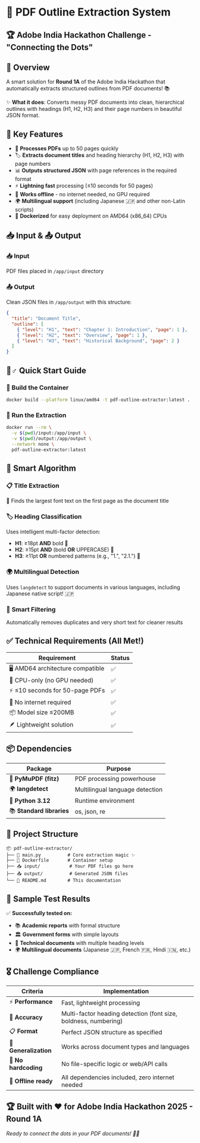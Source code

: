 # 📄 PDF Outline Extraction System
## 🏆 Adobe India Hackathon Challenge - "Connecting the Dots"

## 🎯 Overview
A smart solution for **Round 1A** of the Adobe India Hackathon that automatically extracts structured outlines from PDF documents! 📚 

✨ **What it does**: Converts messy PDF documents into clean, hierarchical outlines with headings (H1, H2, H3) and their page numbers in beautiful JSON format.

## 🚀 Key Features
- 📖 **Processes PDFs** up to 50 pages quickly
- 🏷️ **Extracts document titles** and heading hierarchy (H1, H2, H3) with page numbers
- 📊 **Outputs structured JSON** with page references in the required format
- ⚡ **Lightning fast** processing (≤10 seconds for 50 pages)
- 🔌 **Works offline** - no internet needed, no GPU required
- 🌍 **Multilingual support** (including Japanese 🇯🇵 and other non-Latin scripts)
- 🐳 **Dockerized** for easy deployment on AMD64 (x86_64) CPUs

## 📥 Input & 📤 Output

### 📥 **Input** 
PDF files placed in `/app/input` directory

### 📤 **Output** 
Clean JSON files in `/app/output` with this structure:
```json
{
  "title": "Document Title",
  "outline": [
    { "level": "H1", "text": "Chapter 1: Introduction", "page": 1 },
    { "level": "H2", "text": "Overview", "page": 1 },
    { "level": "H3", "text": "Historical Background", "page": 2 }
  ]
}
```

## 🏃♂️ Quick Start Guide

### 🔨 Build the Container
```bash
docker build --platform linux/amd64 -t pdf-outline-extractor:latest .
```

### 🎯 Run the Extraction
```bash
docker run --rm \
  -v $(pwd)/input:/app/input \
  -v $(pwd)/output:/app/output \
  --network none \
  pdf-outline-extractor:latest
```

## 🧠 Smart Algorithm

### 📋 **Title Extraction**
🎯 Finds the largest font text on the first page as the document title

### 🏷️ **Heading Classification** 
Uses intelligent multi-factor detection:
- **H1**: ≥18pt **AND** bold 💪
- **H2**: ≥15pt **AND** (bold **OR** UPPERCASE) 📢
- **H3**: ≥11pt **OR** numbered patterns (e.g., "1.", "2.1.") 🔢

### 🌍 **Multilingual Detection**
Uses `langdetect` to support documents in various languages, including Japanese native script! 🇯🇵

### 🧹 **Smart Filtering**
Automatically removes duplicates and very short text for cleaner results

## ✅ Technical Requirements (All Met!)

| Requirement | Status |
|-------------|--------|
| 🖥️ AMD64 architecture compatible | ✅ |
| 🚫 CPU-only (no GPU needed) | ✅ |
| ⚡ ≤10 seconds for 50-page PDFs | ✅ |
| 🔌 No internet required | ✅ |
| 📦 Model size ≤200MB | ✅ |
| 🪶 Lightweight solution | ✅ |

## 📦 Dependencies

| Package | Purpose |
|---------|---------|
| 🔧 **PyMuPDF (fitz)** | PDF processing powerhouse |
| 🌍 **langdetect** | Multilingual language detection |
| 🐍 **Python 3.12** | Runtime environment |
| 📚 **Standard libraries** | os, json, re |

## 📁 Project Structure
```
📦 pdf-outline-extractor/
├── 🐍 main.py          # Core extraction magic ✨
├── 🐳 Dockerfile       # Container setup
├── 📥 input/           # Your PDF files go here
├── 📤 output/          # Generated JSON files
└── 📖 README.md        # This documentation
```

## 🧪 Sample Test Results

✅ **Successfully tested on:**
- 📚 **Academic reports** with formal structure
- 🏛️ **Government forms** with simple layouts  
- 🔬 **Technical documents** with multiple heading levels
- 🌍 **Multilingual documents** (Japanese 🇯🇵, French 🇫🇷, Hindi 🇮🇳, etc.)

## 🎖️ Challenge Compliance

| Criteria | Implementation |
|----------|----------------|
| ⚡ **Performance** | Fast, lightweight processing |
| 🎯 **Accuracy** | Multi-factor heading detection (font size, boldness, numbering) |
| 📋 **Format** | Perfect JSON structure as specified |
| 🔄 **Generalization** | Works across document types and languages |
| 🚫 **No hardcoding** | No file-specific logic or web/API calls |
| 🔌 **Offline ready** | All dependencies included, zero internet needed |

## 🏆 Built with ❤️ for Adobe India Hackathon 2025 - Round 1A

*Ready to connect the dots in your PDF documents! 🎯✨*
